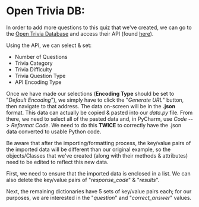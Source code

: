 # Open Trivia DB:

In order to add more questions to this quiz that we've created, we 
can go to the [Open Trivia Database](https://opentdb.com/) and 
access their API (found [here](https://opentdb.com/api_config.php)).

Using the API, we can select & set:
* Number of Questions
* Trivia Category
* Trivia Difficulty
* Trivia Question Type
* API Encoding Type

Once we have made our selections (**Encoding Type** should be set to 
"_Default Encoding_"), we simply have to click the "_Generate URL_" 
button, then navigate to that address. The data on-screen will be in 
the **.json** format. This data can actually be copied & pasted into 
our _data.py_ file. From there, we need to select all of the pasted 
data and, in PyCharm, use _Code_ --> _Reformat Code_. We need to do 
this **TWICE** to correctly have the .json data converted to usable 
Python code.

Be aware that after the importing/formatting process, the key/value 
pairs of the imported data will be different than our original 
example, so the objects/Classes that we've created (along with their 
methods & attributes) need to be edited to reflect this new data.

First, we need to ensure that the imported data is enclosed in a 
list. We can also delete the key/value pairs of "_response_code_" & 
"_results_".

Next, the remaining dictionaries have 5 sets of key/value pairs each;
for our purposes, we are interested in the "_question_" and 
"_correct_answer_" values.